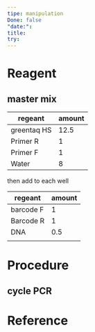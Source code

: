 ```yaml
---
tipe: manipulation
Done: false
"date:":
title:
try:
---
```

# Reagent 
## master mix 
| regeant     | amount |
| ----------- | ------ |
| greentaq HS | 12.5   |
| Primer R    | 1      |
| Primer F    | 1      |
| Water       | 8      |

then add to each well 

| regeant   | amount |
| --------- | ------ |
| barcode F | 1      |
| Barcode R | 1      |
| DNA       | 0.5    |
|           |        |
# Procedure
## cycle PCR 


# Reference

